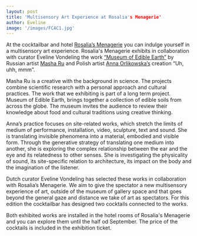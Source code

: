 ```yaml
---
layout: post
title: 'Multisensory Art Experience at Rosalia's Menagerie'
author: Eveline
image: '/images/FCAC1.jpg'
---
```


At the cocktailbar and hotel [Rosalia’s Menagerie](https://www.rosalias.amsterdam/) you can indulge yourself in a multisensory art experience. 
Rosalia's Menagerie exhibits in collaboration with curator Eveline Vondeling the work [“Museum of Edible Earth”](http://museumofedible.earth) by Russian artist [Masha Ru](http://masharu.nl/) and Polish artist [Anna Orlikowska’s](http://annaorlikowska.nl) creation “Uh, uhh, mmm”.  

Masha Ru is a creative with the background in science. The projects combine scientific research with a personal approach and cultural practices. The work that we exhibiting is part of a long term project.  Museum of Edible Earth, brings together a collection of edible soils from across the globe. The museum invites the audience to review their knowledge about food and cultural traditions using creative thinking. 

Anna’s practice focuses on site-related works, which stretch the limits of medium of performance, installation, video, sculpture, text and sound. She is translating invisible phenomena into a material, embodied and visible form. Through the generative strategy of translating one medium into another, she is exploring the complex relationship between the ear and the eye and its relatedness to other senses. She is investigating the physicality of sound, its site-specific relation to architecture, its impact on the body and the imagination of the listener.

Dutch curator Eveline Vondeling has selected these works in collaboration with Rosalia’s Menagerie. We aim to give the spectator a new multisensory experience of art, outside of the museum of gallery space and that goes beyond the general gaze and distance we take of art as spectators. For this edition the cocktailbar has designed two cocktails connected to the works. 


Both exhibited works are installed in the hotel rooms of Rosalia's Menagerie and you can explore them until the half od September. 
The price of the cocktails is included in the exhibition ticket.

